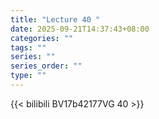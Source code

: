 ```yaml
---
title: "Lecture 40 "
date: 2025-09-21T14:37:43+08:00
categories: ""
tags: ""
series: ""
series_order: ""
type: ""
---
```



{{< bilibili BV17b42177VG 40 >}}


